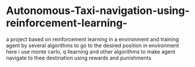 # Autonomous-Taxi-navigation-using-reinforcement-learning-
a project based on reinforcement learning in a environment and training agent by several algorithms to go to the desired position in environment here i use monte carlo, q llearning and other algorithms to make agent  navigate to thee destination using rewards and punishments 
